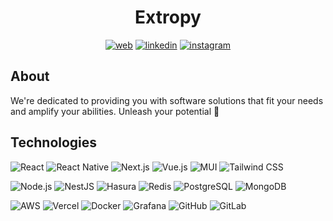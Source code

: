 <div align="center">

# Extropy

[![web](https://img.shields.io/badge/web-4708ce?style=for-the-badge&logo=googlehome&logoColor=white)](https://extropy.sk)
[![linkedin](https://img.shields.io/badge/linkedin-0A66C2?&style=for-the-badge&logo=linkedin&logoColor=white)](https://www.linkedin.com/company/extropysk)
[![instagram](https://img.shields.io/badge/Instagram-E4405F?style=for-the-badge&logo=instagram&logoColor=white)](https://www.instagram.com/extropy.sk)

</div>

## About
We're dedicated to providing you with software solutions that fit your needs and amplify your abilities. Unleash your potential 🚀

## Technologies
![React](https://img.shields.io/badge/React-262626?style=for-the-badge&logo=react)
![React Native](https://img.shields.io/badge/react_native-262626?style=for-the-badge&logo=expo)
![Next.js](https://img.shields.io/badge/next.js-262626?style=for-the-badge&logo=nextdotjs)
![Vue.js](https://img.shields.io/badge/vue.js-262626?style=for-the-badge&logo=vuedotjs)
![MUI](https://img.shields.io/badge/mui-262626?style=for-the-badge&logo=materialdesign&logoColor=white)
![Tailwind CSS](https://img.shields.io/badge/tailwind_css-262626?style=for-the-badge&logo=tailwindcss)

![Node.js](https://img.shields.io/badge/node.js-262626?style=for-the-badge&logo=nodedotjs)
![NestJS](https://img.shields.io/badge/nestjs-262626?style=for-the-badge&logo=nestjs)
![Hasura](https://img.shields.io/badge/hasura-262626?style=for-the-badge&logo=hasura)
![Redis](https://img.shields.io/badge/redis-262626?style=for-the-badge&logo=redis)
![PostgreSQL](https://img.shields.io/badge/postgresql-262626?style=for-the-badge&logo=postgresql)
![MongoDB](https://img.shields.io/badge/mongodb-262626?style=for-the-badge&logo=mongodb)

![AWS](https://img.shields.io/badge/aws-262626?style=for-the-badge&logo=amazonaws)
![Vercel](https://img.shields.io/badge/vercel-262626?style=for-the-badge&logo=vercel)
![Docker](https://img.shields.io/badge/docker-262626?style=for-the-badge&logo=docker)
![Grafana](https://img.shields.io/badge/grafana-262626?style=for-the-badge&logo=grafana)
![GitHub](https://img.shields.io/badge/github-262626?style=for-the-badge&logo=github)
![GitLab](https://img.shields.io/badge/gitlab-262626?style=for-the-badge&logo=gitlab)
